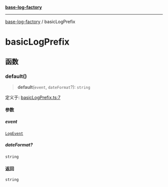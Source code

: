 [**base-log-factory**](index.md)

***

[base-log-factory](index.md) / basicLogPrefix

# basicLogPrefix

## 函数

### default()

> **default**(`event`, `dateFormat`?): `string`

定义于: [basicLogPrefix.ts:7](https://github.com/fengxinming/log-base/blob/8667f4e9ec4dc1a7959cf628998a70ef9d3209f9/packages/base-log-factory/src/basicLogPrefix.ts#L7)

#### 参数

##### event

[`LogEvent`](typings.md#logevent)

##### dateFormat?

`string`

#### 返回

`string`
